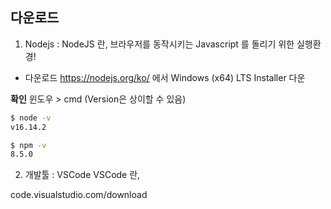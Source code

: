 ## 다운로드
1. Nodejs
: NodeJS 란, 브라우저를 동작시키는 Javascript 를 돌리기 위한 실행환경!  

- 다운로드 
https://nodejs.org/ko/ 에서 Windows (x64) LTS Installer 다운

**확인**
윈도우 > cmd
(Version은 상이할 수 있음)

```bash
$ node -v
v16.14.2

$ npm -v
8.5.0
```

2. 개발툴 : VSCode 
VSCode 란,  

code.visualstudio.com/download